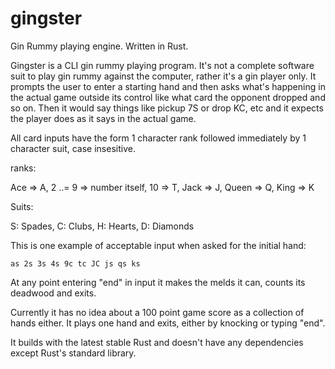 # gingster
Gin Rummy playing engine. Written in Rust.

Gingster is a CLI gin rummy playing program. It's not a complete software suit to play gin rummy against the computer, rather it's a gin player only. It prompts the user to enter a starting hand and then asks what's happening in the actual game outside its control like what card the opponent dropped and so on. Then it would say things like pickup 7S or drop KC, etc and it expects the player does as it says in the actual game.

All card inputs have the form 1 character rank followed immediately by 1 character suit, case insesitive.

ranks:

Ace => A,
2 ..= 9 => number itself,
10 => T,
Jack => J,
Queen => Q,
King => K

Suits:

S: Spades, C: Clubs, H: Hearts, D: Diamonds

This is one example of acceptable input when asked for the initial hand:

`as 2s 3s 4s 9c tc JC js qs ks`

At any point entering "end" in input it makes the melds it can, counts its deadwood and exits.

Currently it has no idea about a 100 point game score as a collection of hands either. It plays one hand and exits, either by knocking or typing "end".

It builds with the latest stable Rust and doesn't have any dependencies except Rust's standard library.
